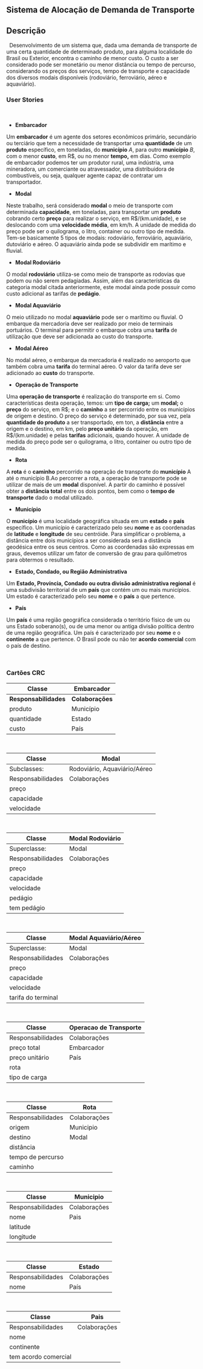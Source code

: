 ## Sistema de Alocação de Demanda de Transporte 

## Descrição 
&nbsp;
Desenvolvimento de um sistema que, dada uma demanda de transporte de uma
certa quantidade de determinado produto, para alguma localidade do
Brasil ou Exterior, encontra o caminho de menor custo. O custo a ser
considerado pode ser monetário ou menor distância ou tempo de percurso,
considerando os preços dos serviços, tempo de transporte e capacidade
dos diversos modais disponíveis (rodoviário, ferroviário, aéreo e
aquaviário).

### User Stories
&nbsp;
-   **Embarcador**

Um **embarcador** é um agente dos setores econômicos primário,
secundário ou terciário que tem a necessidade de transportar uma
**quantidade** de um **produto** específico, em toneladas, do
**município** *A*, para outro **município** *B*, com o menor **custo**,
em R\$, ou no menor **tempo,** em dias. Como exemplo de embarcador
podemos ter um produtor rural, uma indústria, uma mineradora, um
comerciante ou atravessador, uma distribuidora de combustíveis, ou seja,
qualquer agente capaz de contratar um transportador.
&nbsp;
-   **Modal**

Neste trabalho, será considerado **modal** o meio de transporte com
determinada **capacidade**, em toneladas, para transportar um
**produto** cobrando certo **preço** para realizar o serviço, em
R\$/(km.unidade), e se deslocando com uma **velocidade média**, em km/h.
A unidade de medida do preço pode ser o quilograma, o litro, container
ou outro tipo de medida. Tem-se basicamente 5 tipos de modais:
rodoviário, ferroviário, aquaviário, dutoviário e aéreo. O aquaviário
ainda pode se subdividir em marítimo e fluvial.
&nbsp;
-   **Modal Rodoviário**

O modal **rodoviário** utiliza-se como meio de transporte as rodovias
que podem ou não serem pedagiadas. Assim, além das características da
categoria modal citada anteriormente, este modal ainda pode possuir como
custo adicional as tarifas de **pedágio**.
&nbsp;
-   **Modal Aquaviário**

O meio utilizado no modal **aquaviário** pode ser o marítimo ou fluvial.
O embarque da mercadoria deve ser realizado por meio de terminais
portuários. O terminal para permitir o embarque cobra uma **tarifa** de
utilização que deve ser adicionada ao custo do transporte.
&nbsp;
-   **Modal Aéreo**

No modal aéreo, o embarque da mercadoria é realizado no aeroporto que
também cobra uma **tarifa** do terminal aéreo. O valor da tarifa deve
ser adicionado ao **custo** do transporte.
&nbsp;
-   **Operação de Transporte**

Uma **operação de transporte** é realização do transporte em si. Como
características desta operação, temos: um **tipo de carga;** um
**modal;** o **preço** do serviço, em R\$; e o **caminho** a ser
percorrido entre os municípios de origem e destino. O preço do serviço é
determinado, por sua vez, pela **quantidade do produto** a ser
transportado, em ton, a **distância** entre a origem e o destino, em km,
pelo **preço unitário** da operação, em R\$/(km.unidade) e pelas
**tarifas** adicionais, quando houver. A unidade de medida do preço pode
ser o quilograma, o litro, container ou outro tipo de medida.
&nbsp;
-   **Rota**

A **rota** é o **caminho** percorrido na operação de transporte do
**município** A até o município B.Ao percorrer a rota, a operação de
transporte pode se utilizar de mais de um **modal** disponível. A partir
do caminho é possível obter a **distância total** entre os dois pontos,
bem como o **tempo de transporte** dado o modal utilizado.
&nbsp;
-   **Município**

O **município** é uma localidade geográfica situada em um **estado** e
**país** específico. Um município é caracterizado pelo seu **nome** e as
coordenadas de **latitude** e **longitude** de seu centróide. Para
simplificar o problema, a distância entre dois municípios a ser
considerada será a distância geodésica entre os seus centros. Como as
coordenadas são expressas em graus, devemos utilizar um fator de
conversão de grau para quilômetros para obtermos o resultado.
&nbsp;
-   **Estado, Condado, ou Região Administrativa**

Um **Estado, Província, Condado ou outra divisão administrativa
regional** é uma subdivisão territorial de um **país** que contém um ou
mais municípios. Um estado é caracterizado pelo seu **nome** e o
**país** a que pertence.
&nbsp;
-   **País**

Um **país** é uma região geográfica considerada o território físico de
um ou uns Estado soberano(s), ou de uma menor ou antiga divisão política
dentro de uma região geográfica. Um país é caracterizado por seu
**nome** e o **continente** a que pertence. O Brasil pode ou não ter
**acordo comercial** com o país de destino.

&nbsp;

### Cartões CRC

|**Classe**|Embarcador|
| --- | --- |
|**Responsabilidades**|**Colaborações**|
|produto|Município|
|quantidade|Estado|
|custo|País|


&nbsp;

|Classe|Modal|
| --- | --- |
|Subclasses:|Rodoviário, Aquaviário/Aéreo|
|Responsabilidades|Colaborações|
|preço||
|capacidade||
|velocidade||

&nbsp;

|Classe|Modal Rodoviário|
| --- | --- |
|Superclasse:|Modal|
|Responsabilidades|Colaborações|
|preço||
|capacidade||
|velocidade||
|pedágio||
|tem pedágio||

&nbsp;

|Classe|Modal Aquaviário/Aéreo|
| --- | --- |
|Superclasse:|Modal|
|Responsabilidades|Colaborações|
|preço||
|capacidade||
|velocidade||
|tarifa do terminal||

&nbsp;

|Classe|Operacao de Transporte|
| --- | --- |
|Responsabilidades|Colaborações|
|preço total|Embarcador|
|preço unitário|País|
|rota||
|tipo de carga||

&nbsp;

|Classe|Rota|
| --- | --- |
|Responsabilidades|Colaborações|
|origem|Municipio|
|destino|Modal|
|distância||
|tempo de percurso||
|caminho||

&nbsp;

|Classe|Municipio|
| --- | --- |
|Responsabilidades|Colaborações|
|nome|Pais|
|latitude||
|longitude||

&nbsp;

|Classe|Estado|
| --- | --- |
|Responsabilidades|Colaborações|
|nome|País|

&nbsp;

|Classe|Pais|
| --- | --- |
|Responsabilidades|Colaborações|
|nome||
|continente||
|tem acordo comercial||


